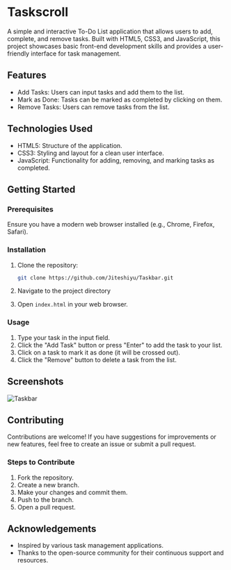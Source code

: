 # Taskscroll

A simple and interactive To-Do List application that allows users to add, complete, and remove tasks. Built with HTML5, CSS3, and JavaScript, this project showcases basic front-end development skills and provides a user-friendly interface for task management.

## Features

- Add Tasks: Users can input tasks and add them to the list.
- Mark as Done: Tasks can be marked as completed by clicking on them.
- Remove Tasks: Users can remove tasks from the list.

## Technologies Used

- HTML5: Structure of the application.
- CSS3: Styling and layout for a clean user interface.
- JavaScript: Functionality for adding, removing, and marking tasks as completed.

## Getting Started

### Prerequisites

Ensure you have a modern web browser installed (e.g., Chrome, Firefox, Safari).

### Installation

1. Clone the repository:
   ``` bash
   git clone https://github.com/Jiteshiyu/Taskbar.git
   ```
2. Navigate to the project directory

3. Open `index.html` in your web browser.

### Usage

1. Type your task in the input field.
2. Click the "Add Task" button or press "Enter" to add the task to your list.
3. Click on a task to mark it as done (it will be crossed out).
4. Click the "Remove" button to delete a task from the list.

## Screenshots

![Taskbar](https://github.com/user-attachments/assets/7f38fe9b-5bcb-4f41-ad6d-9f60a4e88e96)

## Contributing

Contributions are welcome! If you have suggestions for improvements or new features, feel free to create an issue or submit a pull request.

### Steps to Contribute

1. Fork the repository.
2. Create a new branch.
3. Make your changes and commit them.
4. Push to the branch.
5. Open a pull request.

## Acknowledgements

- Inspired by various task management applications.
- Thanks to the open-source community for their continuous support and resources.
